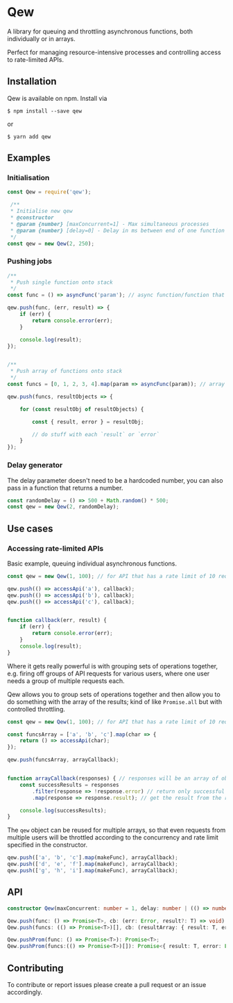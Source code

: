 # Qew

A library for queuing and throttling asynchronous functions, both individually or in arrays.

Perfect for managing resource-intensive processes and controlling access to rate-limited APIs.

## Installation

Qew is available on npm. Install via 

```
$ npm install --save qew
```

or

```
$ yarn add qew
```

## Examples

### Initialisation

```javascript
const Qew = require('qew');

 /**
 * Initialise new qew
 * @constructor
 * @param {number} [maxConcurrent=1] - Max simultaneous processes
 * @param {number} [delay=0] - Delay in ms between end of one function and start of the next
 */
const qew = new Qew(2, 250);
```

### Pushing jobs

```javascript
/** 
 * Push single function onto stack
 */
const func = () => asyncFunc('param'); // async function/function that returns a promise

qew.push(func, (err, result) => {
    if (err) {
        return console.error(err);
    }

    console.log(result);
});


/** 
 * Push array of functions onto stack
 */
const funcs = [0, 1, 2, 3, 4].map(param => asyncFunc(param)); // array of async functions

qew.push(funcs, resultObjects => {

    for (const resultObj of resultObjects) {

        const { result, error } = resultObj;

        // do stuff with each `result` or `error`
    }
});
```

### Delay generator

The delay parameter doesn't need to be a hardcoded number, you can also pass in a function that returns a number.

```javascript
const randomDelay = () => 500 + Math.random() * 500;
const qew = new Qew(2, randomDelay);
```

## Use cases

### Accessing rate-limited APIs

Basic example, queuing individual asynchronous functions.

```javascript
const qew = new Qew(1, 100); // for API that has a rate limit of 10 reqs/sec

qew.push(() => accessApi('a'), callback);
qew.push(() => accessApi('b'), callback);
qew.push(() => accessApi('c'), callback);


function callback(err, result) {
    if (err) {
        return console.error(err);
    }
    console.log(result);
}
```

Where it gets really powerful is with grouping sets of operations together, e.g. firing off groups of API requests for various users, where one user needs a group of multiple requests each.

Qew allows you to group sets of operations together and then allow you to do something with the array of the results; kind of like `Promise.all` but with controlled throttling.

```javascript
const qew = new Qew(1, 100); // for API that has a rate limit of 10 reqs/sec

const funcsArray = ['a', 'b', 'c'].map(char => {
    return () => accessApi(char);
});

qew.push(funcsArray, arrayCallback);


function arrayCallback(responses) { // responses will be an array of objects with schema [{ result, error }]
    const successResults = responses
        .filter(response => !response.error) // return only successful results
        .map(response => response.result); // get the result from the response object

    console.log(successResults);
}
```

The `qew` object can be reused for multiple arrays, so that even requests from multiple users will be throttled according to the concurrency and rate limit specified in the constructor.

```javascript
qew.push(['a', 'b', 'c'].map(makeFunc), arrayCallback);
qew.push(['d', 'e', 'f'].map(makeFunc), arrayCallback);
qew.push(['g', 'h', 'i'].map(makeFunc), arrayCallback);
```

## API

```typescript
constructor Qew(maxConcurrent: number = 1, delay: number | (() => number) = 0): Qew;

Qew.push(func: () => Promise<T>, cb: (err: Error, result?: T) => void): this;
Qew.push(funcs: (() => Promise<T>)[], cb: (resultArray: { result: T, error: Error }}[]) => void): this;

Qew.pushProm(func: () => Promise<T>): Promise<T>;
Qew.pushProm(funcs:(() => Promise<T>)[]): Promise<{ result: T, error: Error }[]>;
```

## Contributing

To contribute or report issues please create a pull request or an issue accordingly.